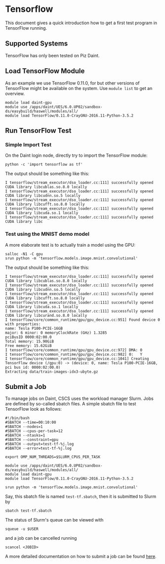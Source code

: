 # Tensorflow
This document gives a quick introduction how to get a first test program in TensorFlow running.

## Supported Systems
TensorFlow has only been tested on Piz Daint.

## Load TensorFlow Module

As an example we use TensorFlow 0.11.0, for but other versions of TensorFlow
might be available on the system. Use `module list` to get an overview.


```
module load daint-gpu
module use /apps/daint/UES/6.0.UP02/sandbox-ds/easybuild/haswell/modules/all/
module load TensorFlow/0.11.0-CrayGNU-2016.11-Python-3.5.2
```

## Run TensorFlow Test

### Simple Import Test
On the Daint login node, directly try to import the TensorFlow module:

```
python -c 'import tensorflow as tf'
```

The output should be something like this:

```
I tensorflow/stream_executor/dso_loader.cc:111] successfully opened CUDA library libcublas.so.8.0 locally
I tensorflow/stream_executor/dso_loader.cc:111] successfully opened CUDA library libcudnn.so.5 locally
I tensorflow/stream_executor/dso_loader.cc:111] successfully opened CUDA library libcufft.so.8.0 locally
I tensorflow/stream_executor/dso_loader.cc:111] successfully opened CUDA library libcuda.so.1 locally
I tensorflow/stream_executor/dso_loader.cc:111] successfully opened CUDA library libc
```

### Test using the MNIST demo model
A more elaborate test is to actually train a model using the GPU:
```
salloc -N1 -C gpu
srun python -m 'tensorflow.models.image.mnist.convolutional'
```

The output should be something like this:
```
I tensorflow/stream_executor/dso_loader.cc:111] successfully opened CUDA library libcublas.so.8.0 locally
I tensorflow/stream_executor/dso_loader.cc:111] successfully opened CUDA library libcudnn.so.5 locally
I tensorflow/stream_executor/dso_loader.cc:111] successfully opened CUDA library libcufft.so.8.0 locally
I tensorflow/stream_executor/dso_loader.cc:111] successfully opened CUDA library libcuda.so.1 locally
I tensorflow/stream_executor/dso_loader.cc:111] successfully opened CUDA library libcurand.so.8.0 locally
I tensorflow/core/common_runtime/gpu/gpu_device.cc:951] Found device 0 with properties:
name: Tesla P100-PCIE-16GB
major: 6 minor: 0 memoryClockRate (GHz) 1.3285
pciBusID 0000:02:00.0
Total memory: 15.90GiB
Free memory: 15.62GiB
I tensorflow/core/common_runtime/gpu/gpu_device.cc:972] DMA: 0
I tensorflow/core/common_runtime/gpu/gpu_device.cc:982] 0:   Y
I tensorflow/core/common_runtime/gpu/gpu_device.cc:1041] Creating TensorFlow device (/gpu:0) -> (device: 0, name: Tesla P100-PCIE-16GB, pci bus id: 0000:02:00.0)
Extracting data/train-images-idx3-ubyte.gz
```

## Submit a Job
To manage jobs on Daint, CSCS uses the workload manager Slurm. Jobs are defined by so-called sbatch files. A simple sbatch file to test TensorFlow look as follows:
```
#!/bin/bash
#SBATCH --time=00:10:00
#SBATCH --nodes=1
#SBATCH --cpus-per-task=12
#SBATCH --ntasks=1
#SBATCH --constraint=gpu
#SBATCH --output=test-tf-%j.log
#SBATCH --error=test-tf-%j.log

export OMP_NUM_THREADS=$SLURM_CPUS_PER_TASK

module use /apps/daint/UES/6.0.UP02/sandbox-ds/easybuild/haswell/modules/all/
module load daint-gpu
module load TensorFlow/0.11.0-CrayGNU-2016.11-Python-3.5.2

srun python -m 'tensorflow.models.image.mnist.convolutional'
```

Say, this sbatch file is named `test-tf.sbatch`, then it is submitted to Slurm by
```
sbatch test-tf.sbatch
```

The status of Slurm's queue can be viewed with
```
squeue -u $USER
```

and a job can be cancelled running
```
scancel <JOBID>
```

A more detailed documentation on how to submit a job can be found [here](http://user.cscs.ch/getting_started/running_jobs/piz_daint/index.html).
